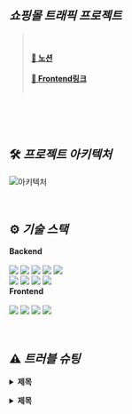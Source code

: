 ## **_쇼핑몰 트래픽 프로젝트_**
><br/><br/>
>**[📎 노션](https://www.notion.so/OrderSearch-11ef1dbc148444b8b55efaa4d9f1775b)**<br/><br/>
>**[📎 Frontend링크](https://github.com/NewsSearch999/Frontend)**<br/><br/>

<br/>


<br/>


<br/>

## 🛠️ **_프로젝트 아키텍처_**
![아키텍처](https://user-images.githubusercontent.com/98438390/223332277-73421e00-f63f-4786-872b-66239e235a2d.png)


<br/>



## ⚙️ **_기술 스택_**

**Backend**<br /><br />
<img src="https://img.shields.io/badge/Nest.js-E0234E?style=for-the-badge&logo=NestJS&logoColor=white">
<img src="https://img.shields.io/badge/TypeScript-3178C6?style=for-the-badge&logo=TypeScript&logoColor=black">
<img src="https://img.shields.io/badge/MongoDB-47A248?style=for-the-badge&logo=MongoDB&logoColor=white">
<img src="https://img.shields.io/badge/Mongoose-871618?style=for-the-badge&logo=MongoDB&logoColor=white">
<img src="https://img.shields.io/badge/Socket.io-010101?style=for-the-badge&logo=Socket.io&logoColor=white">
<br/>
<img src="https://img.shields.io/badge/Amazon EC2-FF9900?style=for-the-badge&logo=Amazon EC2&logoColor=white">
<img src="https://img.shields.io/badge/Docker-2496ED?style=for-the-badge&logo=Docker&logoColor=white">
<img src="https://img.shields.io/badge/GitHub-181717?style=for-the-badge&logo=GitHub&logoColor=white">
<img src="https://img.shields.io/badge/GitHub Actions-2088FF?style=for-the-badge&logo=GitHub Actions&logoColor=white">
<br/>
**Frontend**<br /><br />
<img src="https://img.shields.io/badge/React-61DAFB?style=for-the-badge&logo=React&logoColor=white">
<img src="https://img.shields.io/badge/styled-components-DB7093?style=for-the-badge&logo=styled-components&logoColor=white">
<img src="https://img.shields.io/badge/Socket.io-010101?style=for-the-badge&logo=Socket.io&logoColor=white">
<img src="https://img.shields.io/badge/Docker-2496ED?style=for-the-badge&logo=Docker&logoColor=white">




<br/>

## ⚠️ **_트러블 슈팅_**
**<details><summary>제목</summary>**

❗**문제**: 문제<br/>
<br/>
❓**원인**:원인<br/>
<br/>
💡**문제 해결**: 해결
<br/>
</details>

**<details><summary>제목</summary>**

❗**문제**: 문제<br/>
<br/>
❓**원인**: 원인<br/>
<br/>
💡**문제 해결**: <br/>
<br/>

</details>



